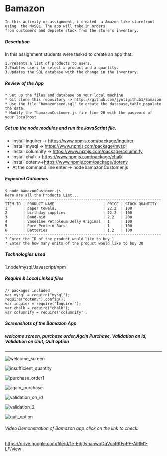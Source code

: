 # Bamazon
    In this activity or assignment, i created  a Amazon-like storefront using  the MySQL. The app will take in orders 
    from customers and deplete stock from the store's inventory.
    
##### Description
In this assignment students were tasked to create an app that:

    1.Presents a list of products to users.
    2.Enables users to select a product and a quantity.
    3.Updates the SQL database with the change in the inventory.
    
##### Review of the App
    * Set up the files and database on your local machine
    * Git clone this repository -> https://github.com/jyotigithub1/Bamazon
    * Use the file "bamazonseed.sql" to create the database,table,populate the data.
    * Modify the "bamazonCustomer.js file line 20 with the password of your localhost

##### Set up the node modules and run the JavaScript file.
   * Install inquirer -> https://www.npmjs.com/package/inquirer
   * Install mysql -> https://www.npmjs.com/package/mysql
   * Install columnify -> https://www.npmjs.com/package/columnify
   * Install chalk-> https://www.npmjs.com/package/chalk
   * Install dotenv->https://www.npmjs.com/package/dotenv
   * At the command line enter -> node bamazonCustomer.js
    
##### Expected Outcomes
    $ node bamazonCustomer.js
    Here are all the Products List...
    ----------------------------------------------------------------------
    ITEM_ID | PRODUCT_NAME                      | PRICE | STOCK_QUANTITY
    1       | paper towels,                     | 22.2  | 100            
    2       | birthday supplies                 | 22.2  | 100            
    3       | Band-aid                          | 2.2   | 200            
    4       | Vaseline Petroleum Jelly Original | 1     | 100           
    5       | Pure Protein Bars                 | 1     | 100            
    6       | Batteries                         | 1.2   | 100           
    ----------------------------------------------------------------------
    ? Enter the ID of the product would like to buy 1
    ? Enter the how many units of the product would like to buy 30
    
##### Technologies used
1.node/mysql/Javascript/npm

##### Require & Local Linked files
                 
    // packages included
    var mysql = require("mysql");
    require("dotenv").config();
    var inquier = require("Inquirer");
    var chalk = require("chalk");
    var columnify = require('columnify');


##### Screenshots of the Bamazon App
##### welcome screen, purchase order,Again Purchase, Validation on id, Validation on Unit, Quit option
------------------------------------------------------------------------------------------------------------------------------------   
![welcome_screen](https://user-images.githubusercontent.com/48188772/60480034-a370bc00-9c4d-11e9-9732-9b5b39c8f058.png "welcome screen")

![insufficient_quantity](https://user-images.githubusercontent.com/48188772/60482900-edab6a80-9c58-11e9-9a7f-1b52aefa1d37.png "Insufficent Quanity")

![purchase_order1](https://user-images.githubusercontent.com/48188772/60480076-d3b85a80-9c4d-11e9-9850-ba4f9f2527e9.png "purchase_order")

![again_purchase](https://user-images.githubusercontent.com/48188772/60480096-e16de000-9c4d-11e9-9e9c-1f9d609079cc.png "Again_purchase_order")

![validation_on_id](https://user-images.githubusercontent.com/48188772/60480107-ecc10b80-9c4d-11e9-8233-3d724e0d7c4b.png "Validation on id")

![validation_2](https://user-images.githubusercontent.com/48188772/60480125-f9ddfa80-9c4d-11e9-81cd-b358b1847891.png " Validation on units")

![quit_option](https://user-images.githubusercontent.com/48188772/60480136-07938000-9c4e-11e9-8ccf-16eab2295938.png "Quit option")

###### Video Demonstration of Bamazon app, click on the link to check.
https://drive.google.com/file/d/1e-EdjDvhanwqDqVc5RKFpPF-AiRM1-LF/view
